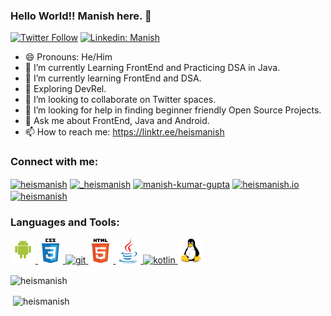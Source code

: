 ### Hello World!! Manish here. 👋

[![Twitter Follow](https://img.shields.io/twitter/follow/_heismanish?label=Follow)](https://twitter.com/intent/follow?screen_name=_heismanish)
[![Linkedin: Manish](https://img.shields.io/badge/-Manish-blue?style=flat-square&logo=Linkedin&logoColor=white&link=https://www.linkedin.com/in/manish-kumar-gupta-47878320b/)](https://www.linkedin.com/in/manish-kumar-gupta-47878320b/)


- 😄 Pronouns: He/Him
- 🔭 I’m currently Learning FrontEnd and Practicing DSA in Java.
- 🌱 I’m currently learning FrontEnd and DSA.
- 🧭 Exploring DevRel.
- 👯 I’m looking to collaborate on Twitter spaces.
- 🤔 I’m looking for help in finding beginner friendly Open Source Projects.
- 💬 Ask me about FrontEnd, Java and Android.
- 📫 How to reach me: https://linktr.ee/heismanish



<h3 align="left">Connect with me:</h3>
<p align="left">
<a href="https://codepen.io/heismanish" target="blank"><img align="center" src="https://raw.githubusercontent.com/rahuldkjain/github-profile-readme-generator/master/src/images/icons/Social/codepen.svg" alt="heismanish" height="30" width="40" /></a>
<a href="https://twitter.com/_heismanish" target="blank"><img align="center" src="https://raw.githubusercontent.com/rahuldkjain/github-profile-readme-generator/master/src/images/icons/Social/twitter.svg" alt="_heismanish" height="30" width="40" /></a>
<a href="https://stackoverflow.com/users/manish-kumar-gupta" target="blank"><img align="center" src="https://raw.githubusercontent.com/rahuldkjain/github-profile-readme-generator/master/src/images/icons/Social/stack-overflow.svg" alt="manish-kumar-gupta" height="30" width="40" /></a>
<a href="https://instagram.com/heismanish.io" target="blank"><img align="center" src="https://raw.githubusercontent.com/rahuldkjain/github-profile-readme-generator/master/src/images/icons/Social/instagram.svg" alt="heismanish.io" height="30" width="40" /></a>
<a href="https://www.leetcode.com/heismanish" target="blank"><img align="center" src="https://raw.githubusercontent.com/rahuldkjain/github-profile-readme-generator/master/src/images/icons/Social/leet-code.svg" alt="heismanish" height="30" width="40" /></a>
</p>

<h3 align="left">Languages and Tools:</h3>
<p align="left"> <a href="https://developer.android.com" target="_blank" rel="noreferrer"> <img src="https://raw.githubusercontent.com/devicons/devicon/master/icons/android/android-original-wordmark.svg" alt="android" width="40" height="40"/> </a> <a href="https://www.w3schools.com/css/" target="_blank" rel="noreferrer"> <img src="https://raw.githubusercontent.com/devicons/devicon/master/icons/css3/css3-original-wordmark.svg" alt="css3" width="40" height="40"/> </a> <a href="https://git-scm.com/" target="_blank" rel="noreferrer"> <img src="https://www.vectorlogo.zone/logos/git-scm/git-scm-icon.svg" alt="git" width="40" height="40"/> </a> <a href="https://www.w3.org/html/" target="_blank" rel="noreferrer"> <img src="https://raw.githubusercontent.com/devicons/devicon/master/icons/html5/html5-original-wordmark.svg" alt="html5" width="40" height="40"/> </a> <a href="https://www.java.com" target="_blank" rel="noreferrer"> <img src="https://raw.githubusercontent.com/devicons/devicon/master/icons/java/java-original.svg" alt="java" width="40" height="40"/> </a> <a href="https://kotlinlang.org" target="_blank" rel="noreferrer"> <img src="https://www.vectorlogo.zone/logos/kotlinlang/kotlinlang-icon.svg" alt="kotlin" width="40" height="40"/> </a> <a href="https://www.linux.org/" target="_blank" rel="noreferrer"> <img src="https://raw.githubusercontent.com/devicons/devicon/master/icons/linux/linux-original.svg" alt="linux" width="40" height="40"/> </a> </p>

<p><img align="center" src="https://github-readme-stats.vercel.app/api/top-langs?username=heismanish&show_icons=true&locale=en&layout=compact" alt="heismanish" /></p>

<p>&nbsp;<img align="center" src="https://github-readme-stats.vercel.app/api?username=heismanish&show_icons=true&locale=en" alt="heismanish" /></p>

